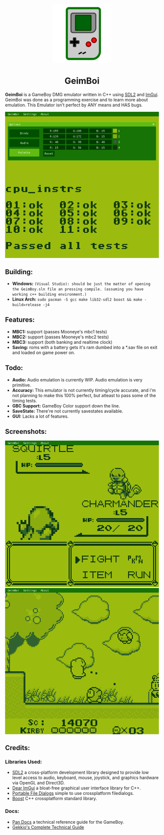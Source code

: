 <p align=center> <img src="logo.svg" alt="drawing" width="192"/> </p>
<h1 align=center> <b> GeimBoi </b> </h1>

**GeimBoi** is a GameBoy DMG emulator written in C++ using [SDL2](https://www.libsdl.org/download-2.0.php) and [ImGui](https://github.com/ocornut/imgui). GeimBoi was done as a programming exercise and to learn more about emulation. This Emulator isn't perfect by ANY means and HAS bugs.

![gameboy_ss](pictures/geimboy.png)

## Building:
- **Windows:**  `(Visual Studio): should be just the matter of opening the GeimBoy.sln file an pressing compile. (assuming you have working c++ building environment.)`
- **Linux Arch:** `sudo pacman -S gcc make lib32-sdl2 boost && make -build=release -j4`

## Features:
- **MBC1:** support (passes Mooneye's mbc1 tests)
- **MBC2:** support (passes Mooneye's mbc2 tests)
- **MBC3:** support (both banking and realtime clock)
- **Saving:** roms with a battery gets it's ram dumbed into a *.sav file on exit and loaded on game power on.

## Todo:
- **Audio:** Audio emulation is currently WIP. Audio emulation is very primitive.
- **Accuracy:** This emulator is not currently timing/cycle accurate, and i'm not planning to make this 100% perfect, but atleast to pass some of the timing tests.
- **GBC Support:** GameBoy Color support down the line.
- **SaveState:** There're not currently savestates available.
- **GUI:** Lacks a lot of features.

## Screenshots:
![pokemonrb_ss](pictures/pokemonrb.png)
![kirbysdreamland_ss](pictures/kirbysdreamland.png)

## Credits:
### Libraries Used:
- [SDL2](https://www.libsdl.org/download-2.0.php) a cross-platform development library designed to provide low level access to audio, keyboard, mouse, joystick, and graphics hardware via OpenGL and Direct3D.
- [Dear ImGui](https://github.com/ocornut/imgui) a bloat-free graphical user interface library for C++.
- [Portable File Dialogs](https://github.com/samhocevar/portable-file-dialogs) simple to use crossplatform filedialogs.
- [Boost](https://github.com/boostorg/boost) C++ crossplatform standard library.
### Docs:
- [Pan Docs](https://gbdev.io/pandocs/) a technical reference guide for the GameBoy.
- [Gekkio's Complete Technical Guide](https://gekkio.fi/files/gb-docs/gbctr.pdf)